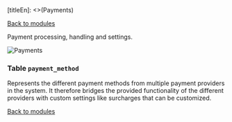 [titleEn]: <>(Payments)

[Back to modules](./../10-modules.md)

Payment processing, handling and settings.

![Payments](./dist/erm-shopware-core-checkout-payment.svg)


### Table `payment_method`

Represents the different payment methods from multiple payment providers in the system. It therefore bridges the provided functionality of the different providers with custom settings like surcharges that can be customized.


[Back to modules](./../10-modules.md)
